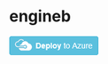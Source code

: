 # engineb
<a href="https://portal.azure.com/#create/Microsoft.Template/uri/https%3A%2F%2Fraw.githubusercontent.com%2Fthataide%2Fengineb%2Fmaster%2FS1-ARM_azure_deployment_script%2Ftemplate.json" target="_blank">
    <img src="https://raw.githubusercontent.com/Azure/azure-quickstart-templates/master/1-CONTRIBUTION-GUIDE/images/deploytoazure.png"/>
</a>
